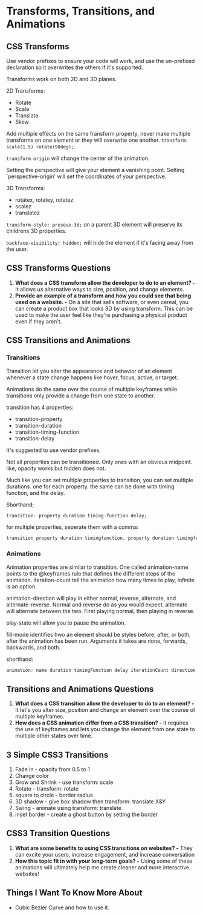 # Transforms, Transitions, and Animations

## CSS Transforms

Use vendor prefixes to ensure your code will work, and use the un-prefixed declaration so it overwrites the others if it's supported.

Transforms work on both 2D and 3D planes.

2D Transforms:

* Rotate
* Scale
* Translate
* Skew

Add multiple effects on the same fransform property, never make multiple transforms on one element or they will overwrite one another. `transform: scale(1.5) rotate(90deg);`.

`transform-origin` will change the center of the animation.

Setting the perspective will give your element a vanishing point. Setting `perspective-origin' will set the coordinates of your perspective.

3D Transforms:

* rotatex, rotatey, rotatez
* scalez
* translatez

`transform-style: preseve-3d;` on a parent 3D element will preserve its childrens 3D properties.

`backface-visibility: hidden;` will hide the element if it's facing away from the user.

## CSS Transforms Questions

1. **What does a CSS transform allow the developer to do to an element? -** It allows us alternative ways to size, position, and change elements.
2. **Provide an example of a transform and how you could see that being used on a website. -** On a site that sells software, or even cereal, you can create a product box that looks 3D by using transform. This can be used to make the user feel like they're purchasing a physical product even if they aren't.

## CSS Transitions and Animations

### Transitions

Transition let you alter the appearance and behavior of an element whenever a state change happens like hover, focus, active, or target.

Animations do the same over the course of multiple keyframes while transitions only provide a change from one state to another.

transition has 4 properties:

* transition-property
* transition-duration
* transition-timing-function
* transition-delay

It's suggested to use vendor prefixes.

Not all properties can be transitioned. Only ones with an obvious midpoint. like, opacity works but hidden does not.

Much like you can set multiple properties to transition, you can set multiple durations. one for each property. the same can be done with timing function, and the delay.

Shorthand;

```CSS
transition: property duration timing-function delay;
```

for multiple properties, seperate them with a comma:

```CSS
transition property duration timingfunction, property duration timingfunction delay;
```

### Animations

Animation properties are similar to transition. One called animation-name points to the @keyframes rule that defines the different steps of the animation. iteration-count tell the animation how many times to play, infinite is an option.

animation-direction will play in either normal, reverse, alternate, and alternate-reverse. Normal and reverse do as you would expect. alternate will alternate between the two. First playing normal, then playing in reverse.

play-state will allow you to pause the animation.

fill-mode identifies hwo an element should be styles before, after, or both, after the animation has been run. Arguments it takes are none, forwards, backwards, and both.

shorthand:

```CSS
animation: name duration timingFunction delay iterationCount direction fillMode playState;
```

## Transitions and Animations Questions

1. **What does a CSS transition allow the developer to do to an element? -** It let's you alter size, position and change an element over the course of multiple keyframes.
2. **How does a CSS animation differ from a CSS transition? -** It requires the use of keyframes and lets you change the element from one state to multiple other states over time.

## 3 Simple CSS3 Transitions

1. Fade in - opacity from 0.5 to 1
2. Change color
3. Grow and Shrink - use transform: scale
4. Rotate - transform: rotate
5. square to circle - border radius
6. 3D shadow - give box shadow then transform: translate X&Y
7. Swing - animate using transform: translate
8. inset border - create a ghost button by setting the border

## CSS3 Transition Questions

1. **What are some benefits to using CSS transitions on websites? -** They can excite your users, increase engagement, and increase conversation
2. **How this topic fit in with your long-term goals? -** Using some of these animations will ultimately help me create cleaner and more interactive websites!

## Things I Want To Know More About

* Cubic Bezier Curve and how to use it.
